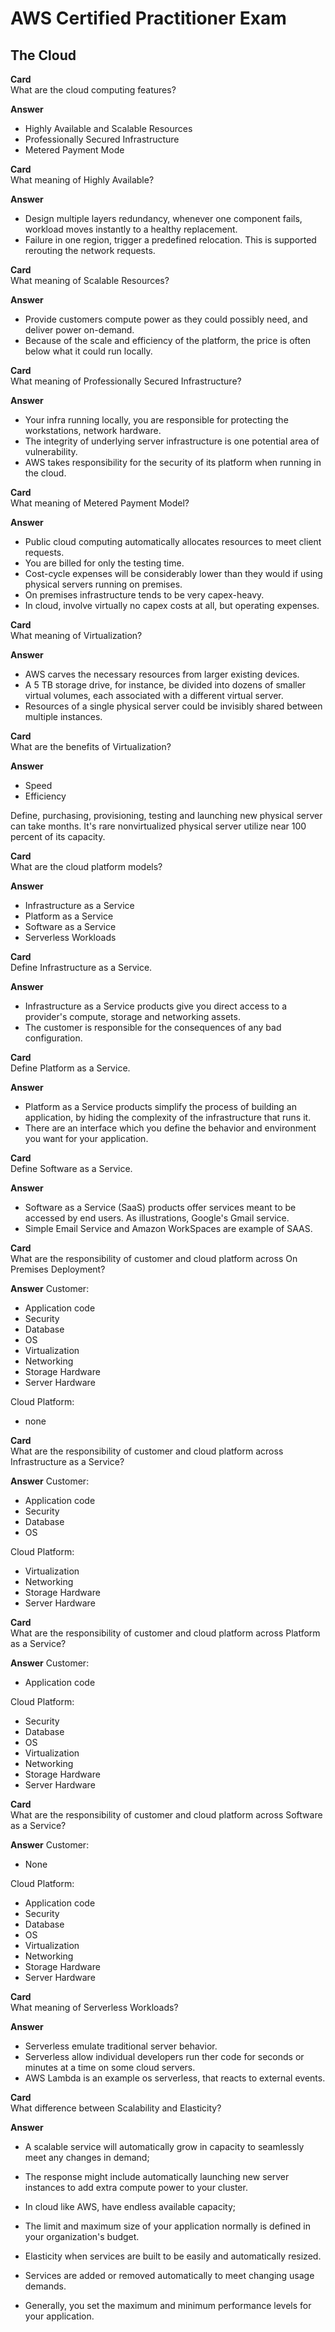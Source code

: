 # AWS Certified Practitioner Exam

## The Cloud

**Card**  
What are the cloud computing features?

**Answer**
* Highly Available and Scalable Resources  
* Professionally Secured Infrastructure
* Metered Payment Mode

**Card**  
What meaning of Highly Available?

**Answer**
* Design multiple layers redundancy, whenever one component fails, workload moves instantly to a healthy replacement.
* Failure in one region, trigger a predefined relocation. This is supported rerouting the network requests.


**Card**  
What meaning of Scalable Resources?

**Answer**
* Provide customers compute power as they could possibly need, and deliver power on-demand.
* Because of the scale and efficiency of the platform, the price is often below what it could run locally.


**Card**  
What meaning of Professionally Secured Infrastructure?

**Answer**
* Your infra running locally, you are responsible for protecting the workstations, network hardware.
* The integrity of underlying server infrastructure is one potential area of vulnerability.
* AWS takes responsibility for the security of its platform when running in the cloud.


**Card**  
What meaning of Metered Payment Model?

**Answer**
* Public cloud computing automatically allocates resources to meet client requests.
* You are billed for only the testing time.
* Cost-cycle expenses will be considerably lower than they would if using physical servers running on premises.
* On premises infrastructure tends to be very capex-heavy.
* In cloud, involve virtually no capex costs at all, but operating expenses.


**Card**  
What meaning of Virtualization?

**Answer**
* AWS carves the necessary resources from larger existing devices.
* A 5 TB storage drive, for instance, be divided into dozens of smaller virtual volumes, each associated with a different virtual server.
* Resources of a single physical server could be invisibly shared between multiple instances.


**Card**  
What are the benefits of Virtualization?

**Answer**
* Speed
* Efficiency

Define, purchasing, provisioning, testing and launching new physical server can take months.
It's rare nonvirtualized physical server utilize near 100 percent of its capacity.


**Card**  
What are the cloud platform models?

**Answer**
* Infrastructure as a Service
* Platform as a Service
* Software as a Service
* Serverless Workloads


**Card**  
Define Infrastructure as a Service.

**Answer**
* Infrastructure as a Service products give you direct access to a provider's compute, storage and networking assets.
* The customer is responsible for the consequences of any bad configuration.

**Card**  
Define Platform as a Service.

**Answer**
* Platform as a Service products simplify the process of building an application, by hiding the complexity of the infrastructure that runs it.
* There are an interface which you define the behavior and environment you want for your application.


**Card**  
Define Software as a Service.

**Answer**
* Software as a Service (SaaS) products offer services meant to be accessed by end users. As illustrations, Google's Gmail service.
* Simple Email Service and Amazon WorkSpaces are example of SAAS.


**Card**  
What are the responsibility of customer and cloud platform across On Premises Deployment?

**Answer**
Customer:
* Application code
* Security
* Database
* OS
* Virtualization
* Networking
* Storage Hardware
* Server Hardware

Cloud Platform:
* none

**Card**  
What are the responsibility of customer and cloud platform across Infrastructure as a Service?

**Answer**
Customer:
* Application code
* Security
* Database
* OS

Cloud Platform:
* Virtualization
* Networking
* Storage Hardware
* Server Hardware

**Card**  
What are the responsibility of customer and cloud platform across Platform as a Service?

**Answer**
Customer:
* Application code

Cloud Platform:
* Security
* Database
* OS
* Virtualization
* Networking
* Storage Hardware
* Server Hardware

**Card**  
What are the responsibility of customer and cloud platform across Software as a Service?

**Answer**
Customer:
* None

Cloud Platform:
* Application code
* Security
* Database
* OS
* Virtualization
* Networking
* Storage Hardware
* Server Hardware


**Card**  
What meaning of Serverless Workloads?

**Answer**
* Serverless emulate traditional server behavior.
* Serverless allow individual developers run ther code for seconds or minutes at a time on some cloud servers.
* AWS Lambda is an example os serverless, that reacts to external events.



**Card**  
What difference between Scalability and Elasticity?

**Answer**
* A scalable service will automatically grow in capacity to seamlessly meet any changes in demand;
* The response might include automatically launching new server instances to add extra compute power to your cluster.
* In cloud like AWS, have endless available capacity;
* The limit and maximum size of your application normally is defined in your organization's budget.

* Elasticity when services are built to be easily and automatically resized.
* Services are added or removed automatically to meet changing usage demands.
* Generally, you set the maximum and minimum performance levels for your application.






